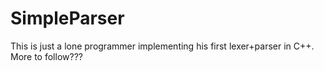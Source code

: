 # SimpleParser
This is just a lone programmer implementing his first lexer+parser in C++.
More to follow???